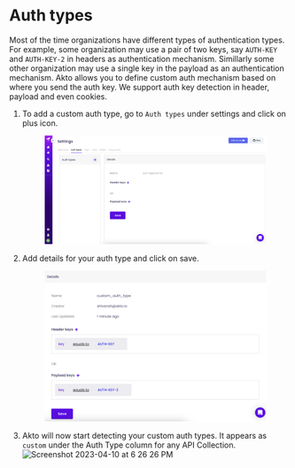 # Auth types

Most of the time organizations have different types of authentication types. For example, some organization may use a pair of two keys, say ```AUTH-KEY``` and ```AUTH-KEY-2``` in headers as authentication mechanism. Simillarly some other organization may use a single key in the payload as an authentication mechanism. Akto allows you to define custom auth mechanism based on where you send the auth key. We support auth key detection in header, payload and even cookies.

1. To add a custom auth type, go to ```Auth types``` under settings and click on plus icon.

   <figure><img src="../.gitbook/assets/auth-type-1.png" alt=""><figcaption></figcaption></figure>

2. Add details for your auth type and click on save.

   <figure><img src="../.gitbook/assets/auth-type-2.png" alt=""><figcaption></figcaption></figure>

3. Akto will now start detecting your custom auth types. It appears as `custom` under the Auth Type column for any API Collection.
   <img width="700" alt="Screenshot 2023-04-10 at 6 26 26 PM" src="https://user-images.githubusercontent.com/91221068/230905430-3b64c48b-bf5e-4a56-9b21-ad1aa846f749.png">
